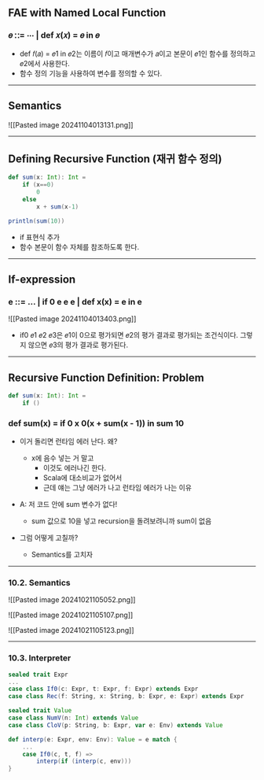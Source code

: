 ## FAE with Named Local Function
### 𝑒 ∷= ⋅⋅⋅ | def 𝑥(𝑥) = 𝑒 in 𝑒
- def 𝑓(𝑎) = 𝑒1 in 𝑒2는 이름이 𝑓이고 매개변수가 𝑎이고 본문이 𝑒1인 함수를 정의하고 𝑒2에서 사용한다.
- 함수 정의 기능을 사용하여 변수를 정의할 수 있다.

---
## Semantics
![[Pasted image 20241104013131.png]]

---
## Defining Recursive Function (재귀 함수 정의)

```Scala
def sum(x: Int): Int = 
	if (x==0)
		0
	else
		x + sum(x-1)

println(sum(10))
```

- if 표현식 추가
- 함수 본문이 함수 자체를 참조하도록 한다.
---
## If-expression
### e ::= ... | if 0 e e e | def x(x) = e in e
![[Pasted image 20241104013403.png]]

- if0 𝑒1 𝑒2 𝑒3은 𝑒1이 0으로 평가되면 𝑒2의 평가 결과로 평가되는 조건식이다. 그렇지 않으면 𝑒3의 평가 결과로 평가된다.

---
## Recursive Function Definition: Problem
```scala
def sum(x: Int): Int = 
	if ()
```


### def sum(x) = if 0 x 0(x + sum(x - 1)) in sum 10
- 이거 돌리면 런타임 에러 난다. 왜?
	- x에 음수 넣는 거 말고
		- 이것도 에러나긴 한다.
		- Scala에 대소비교가 없어서
		- 근데 얘는 그냥 에러가 나고 런타임 에러가 나는 이유

- A: 저 코드 안에 sum 변수가 없다!
	- sum 값으로 10을 넣고 recursion을 돌려보려니까 sum이 없음

- 그럼 어떻게 고칠까?
	- Semantics를 고치자

---
### 10.2. Semantics

![[Pasted image 20241021105052.png]]

![[Pasted image 20241021105107.png]]

![[Pasted image 20241021105123.png]]

---
### 10.3. Interpreter
```Scala
sealed trait Expr
...
case class If0(c: Expr, t: Expr, f: Expr) extends Expr
case class Rec(f: String, x: String, b: Expr, e: Expr) extends Expr

sealed trait Value
case class NumV(n: Int) extends Value
case class CloV(p: String, b: Expr, var e: Env) extends Value

def interp(e: Expr, env: Env): Value = e match {
	...
	case If0(c, t, f) =>
		interp(if (interp(c, env)))
}
```
